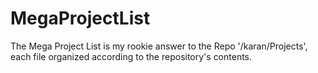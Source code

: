 # MegaProjectList
The Mega Project List is my rookie answer to the Repo '/karan/Projects', each file organized according to the repository's contents.
